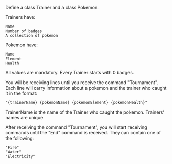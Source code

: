 Define a class Trainer and a class Pokemon. 

Trainers have:

	Name
	Number of badges
	A collection of pokemon

Pokemon have:

	Name
	Element
	Health

All values are mandatory. Every Trainer starts with 0 badges.

You will be receiving lines until you receive the command "Tournament". Each line will carry information about a pokemon and the trainer who caught it in the format:

	"{trainerName} {pokemonName} {pokemonElement} {pokemonHealth}"

TrainerName is the name of the Trainer who caught the pokemon. Trainers' names are unique.

After receiving the command "Tournament", you will start receiving commands until the "End" command is received. They can contain one of the following:

	"Fire"
	"Water"
	"Electricity"
